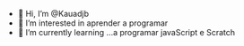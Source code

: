 - 👋 Hi, I’m @Kauadjb
- 👀 I’m interested in aprender a programar 
- 🌱 I’m currently learning ...a programar javaScript e Scratch
